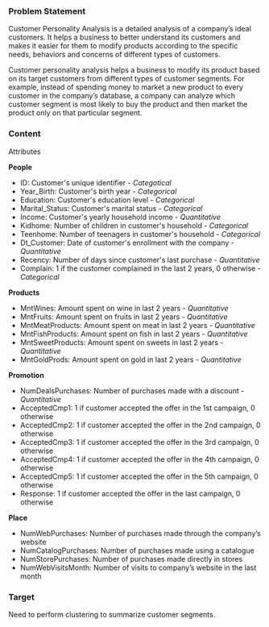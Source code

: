 ### Problem Statement

Customer Personality Analysis is a detailed analysis of a company’s ideal customers. It helps a business to better understand its customers and makes it easier for them to modify products according to the specific needs, behaviors and concerns of different types of customers.

Customer personality analysis helps a business to modify its product based on its target customers from different types of customer segments. For example, instead of spending money to market a new product to every customer in the company’s database, a company can analyze which customer segment is most likely to buy the product and then market the product only on that particular segment.

### Content
Attributes

**People**

- ID: Customer's unique identifier - *Categotical*
- Year_Birth: Customer's birth year - *Categorical*
- Education: Customer's education level - *Categorical*
- Marital_Status: Customer's marital status - *Categorical*
- Income: Customer's yearly household income - *Quantitative*
- Kidhome: Number of children in customer's household - *Categorical*
- Teenhome: Number of teenagers in customer's household - *Categorical*
- Dt_Customer: Date of customer's enrollment with the company - *Quantitative*
- Recency: Number of days since customer's last purchase - *Quantitative*
- Complain: 1 if the customer complained in the last 2 years, 0 otherwise - *Categorical*

**Products**

- MntWines: Amount spent on wine in last 2 years - *Quantitative*
- MntFruits: Amount spent on fruits in last 2 years - *Quantitative*
- MntMeatProducts: Amount spent on meat in last 2 years - *Quantitative*
- MntFishProducts: Amount spent on fish in last 2 years - *Quantitative*
- MntSweetProducts: Amount spent on sweets in last 2 years - *Quantitative*
- MntGoldProds: Amount spent on gold in last 2 years - *Quantitative*

**Promotion**

- NumDealsPurchases: Number of purchases made with a discount - *Quantitative*
- AcceptedCmp1: 1 if customer accepted the offer in the 1st campaign, 0 otherwise
- AcceptedCmp2: 1 if customer accepted the offer in the 2nd campaign, 0 otherwise
- AcceptedCmp3: 1 if customer accepted the offer in the 3rd campaign, 0 otherwise
- AcceptedCmp4: 1 if customer accepted the offer in the 4th campaign, 0 otherwise
- AcceptedCmp5: 1 if customer accepted the offer in the 5th campaign, 0 otherwise
- Response: 1 if customer accepted the offer in the last campaign, 0 otherwise

**Place**

- NumWebPurchases: Number of purchases made through the company’s website
- NumCatalogPurchases: Number of purchases made using a catalogue
- NumStorePurchases: Number of purchases made directly in stores
- NumWebVisitsMonth: Number of visits to company’s website in the last month


### Target
Need to perform clustering to summarize customer segments.